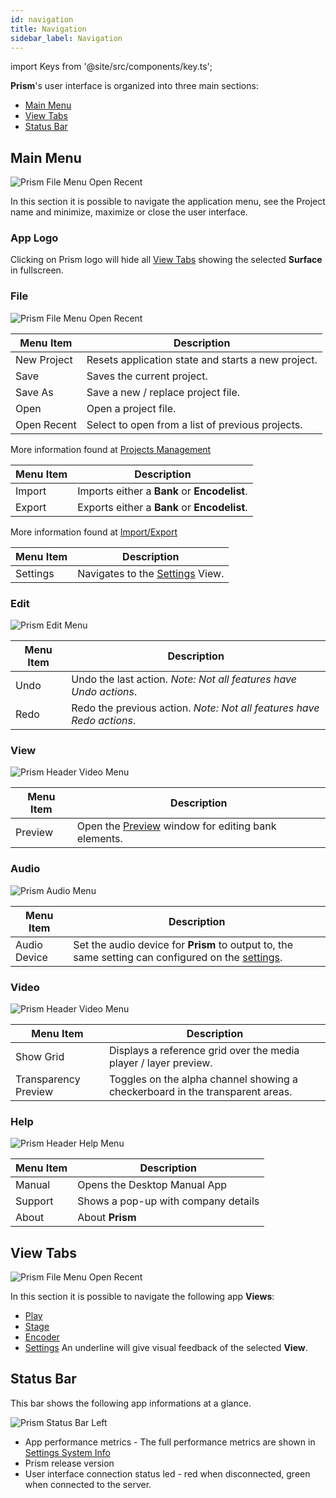 ```yaml
---
id: navigation
title: Navigation
sidebar_label: Navigation
---
```


import Keys from '@site/src/components/key.ts';

**Prism**'s user interface is organized into three main sections:

- [Main Menu](#header-menu)
- [View Tabs](#view-tabs)
- [Status Bar](#status-bar)

## Main Menu
![Prism File Menu Open Recent](/prismdocs/images/navigation/prism-header-menu.png)

In this section it is possible to navigate the application menu, see the Project name and minimize, maximize or close the user interface.

### App Logo
Clicking on Prism logo will hide all [View Tabs](#view-tabs) showing the selected **Surface** in fullscreen.

### File

![Prism File Menu Open Recent](/prismdocs/images/navigation/header-file-recent.png)

|  Menu Item  |   Description   |
|-------------|-----------------|
| New Project |  Resets application state and starts a new project. |
| Save   | Saves the current project. |
| Save As | Save a new / replace project file. |
| Open | Open a project file. |
| Open Recent | Select to open from a list of previous projects. |

More information found at [Projects Management](./projects-management.md) 

|  Menu Item  |   Description   |
|-------------|-----------------|
| Import |  Imports either a **Bank** or **Encodelist**. |
| Export   | Exports either a **Bank** or **Encodelist**. |

More information found at [Import/Export](./import-export.md)

|  Menu Item  |   Description   |
|-------------|-----------------|
| Settings |  Navigates to the [Settings](../settings/settings.md) View.|

### Edit

![Prism Edit Menu](/prismdocs/images/navigation/header-edit.png)

|  Menu Item  |   Description   |
|-------------|-----------------|
|    Undo     |  Undo the last action. *Note: Not all features have Undo actions*. |
|    Redo   |  Redo the previous action. *Note: Not all features have Redo actions*. |

### View
![Prism Header Video Menu](/prismdocs/images/navigation/prism-header-view.png)

|  Menu Item  |   Description   |
|-------------|-----------------|
| Preview | Open the [Preview](./preview.md) window for editing bank elements.|
### Audio

![Prism Audio Menu](/prismdocs/images/navigation/header-audio.png)

|  Menu Item   |   Description   |
|--------------|-----------------|
| Audio Device | Set the audio device for **Prism** to output to, the same setting can configured on the [settings](../settings/settings-general.md#audio). |

### Video
![Prism Header Video Menu](/prismdocs/images/navigation/prism-header-video.png)

|  Menu Item  |   Description   |
|-------------|-----------------|
| Show Grid   |   Displays a reference grid over the media player / layer preview. |
| Transparency Preview |  Toggles on the alpha channel showing a checkerboard in the transparent areas. |
### Help

![Prism Header Help Menu](/prismdocs/images/navigation/header-help.png)

| Menu Item | Description |
|-----------|-------------|
| Manual  | Opens the Desktop Manual App |
| Support | Shows a pop-up with company details |
| About   | About **Prism**

## View Tabs
![Prism File Menu Open Recent](/prismdocs/images/navigation/view-tabs.png)

In this section it is possible to navigate the following app **Views**:
- [Play](../play/play.md)
- [Stage](../stage/stage.md)
- [Encoder](../encoder/encoder.md)
- [Settings](../settings/settings.md)
An underline will give visual feedback of the selected **View**.

## Status Bar

This bar shows the following app informations at a glance.

![Prism Status Bar Left](/prismdocs/images/navigation/prism-status-bar.png)

- App performance metrics - The full performance metrics are shown in [Settings System Info](../settings/settings-system-info.md)
- Prism release version
- User interface connection status led - red when disconnected, green when connected to the server.